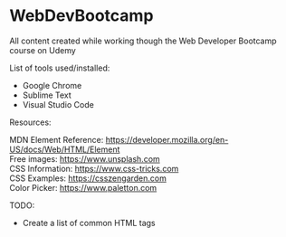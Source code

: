 # WebDevBootcamp
All content created while working though the Web Developer Bootcamp course on Udemy


List of tools used/installed:

 - Google Chrome
 - Sublime Text
 - Visual Studio Code



 Resources:

MDN Element Reference: https://developer.mozilla.org/en-US/docs/Web/HTML/Element <br>
Free images: https://www.unsplash.com <br>
CSS Information: https://www.css-tricks.com <br>
CSS Examples:  https://csszengarden.com <br>
Color Picker: https://www.paletton.com <br>


TODO:

 - Create a list of common HTML tags